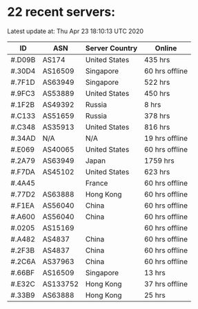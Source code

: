# 22 recent servers:

Latest update at: Thu Apr 23 18:10:13 UTC 2020

| ID | ASN | Server Country | Online |
| -- | --- | -------------- | ------ |
| #.D09B | AS174 | United States | 435 hrs |
| #.30D4 | AS16509 | Singapore | 60 hrs offline |
| #.7F1D | AS63949 | Singapore | 522 hrs |
| #.9FC3 | AS53889 | United States | 450 hrs |
| #.1F2B | AS49392 | Russia | 8 hrs |
| #.C133 | AS51659 | Russia | 378 hrs |
| #.C348 | AS35913 | United States | 816 hrs |
| #.34AD | N/A | N/A | 19 hrs offline |
| #.E069 | AS40065 | United States | 60 hrs offline |
| #.2A79 | AS63949 | Japan | 1759 hrs |
| #.F7DA | AS45102 | United States | 623 hrs |
| #.4A45 |  | France | 60 hrs offline |
| #.77D2 | AS63888 | Hong Kong | 60 hrs offline |
| #.F1EA | AS56040 | China | 60 hrs offline |
| #.A600 | AS56040 | China | 60 hrs offline |
| #.0205 | AS15169 |  | 60 hrs offline |
| #.A482 | AS4837 | China | 60 hrs offline |
| #.2F3B | AS4837 | China | 60 hrs offline |
| #.2C6A | AS37963 | China | 60 hrs offline |
| #.66BF | AS16509 | Singapore | 13 hrs |
| #.E32C | AS133752 | Hong Kong | 37 hrs offline |
| #.33B9 | AS63888 | Hong Kong | 25 hrs |


